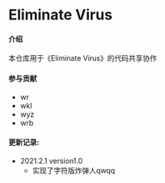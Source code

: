 # Eliminate Virus

#### 介绍

本仓库用于《Eliminate Virus》的代码共享协作

#### 参与贡献

- wr
- wkl
- wyz
- wrb

#### 更新记录:
- 2021.2.1 version1.0
    - 实现了字符版炸弹人qwqq